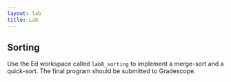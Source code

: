 ```yaml
---
layout: lab
title: Lab
---
```

<!--
<div class="lab-right" markdown="1">

__due date:__ 7 days from the time you start the lab or
LATEST_DATE
(whichever comes first)

__submission mode:__ group

</div>
-->
<main markdown="1" class="lab">

## Sorting



Use the Ed workspace called `lab8_sorting` to implement a merge-sort and a quick-sort.
The final program should be submitted to Gradescope. 




</main>
